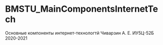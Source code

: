 # BMSTU_MainComponentsInternetTech
Основные компоненты интернет-технологтй Чиварзин А. Е. ИУ5Ц-52Б 2020-2021
